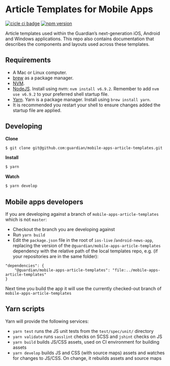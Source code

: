 # Article Templates for Mobile Apps
[![cicle ci badge](https://circleci.com/gh/guardian/mobile-apps-article-templates/tree/master.svg?style=shield)](https://circleci.com/gh/guardian/mobile-apps-article-templates) [![npm version](https://badge.fury.io/js/%40guardian%2Fmobile-apps-article-templates.svg)](https://badge.fury.io/js/%40guardian%2Fmobile-apps-article-templates)

Article templates used within the Guardian’s next-generation iOS, Android and Windows applications. This repo also 
contains documentation that describes the components and layouts used across these templates.

## Requirements
* A Mac or Linux computer.
* [brew](https://brew.sh/) as a package manager.
* [NVM](https://github.com/creationix/nvm).
* [NodeJS](https://nodejs.org/). Install using nvm: `nvm install v6.9.2`. Remember to add `nvm use v6.9.2` to your 
preferred shell startup file.
* [Yarn](https://yarnpkg.com). Yarn is a package manager. Install using `brew install yarn`.
* It is recommended you restart your shell to ensure changes added the startup file are applied.

## Developing
**Clone**
```bash
$ git clone git@github.com:guardian/mobile-apps-article-templates.git
```

**Install**
```bash
$ yarn
```

**Watch**
```bash
$ yarn develop
```

## Mobile apps developers
If you are developing against a branch of `mobile-apps-article-templates` which is not `master`:

* Checkout the branch you are developing against
* Run `yarn build`
* Edit the `package.json` file in the root of `ios-live` /`android-news-app`, replacing the version of the `@guardian/mobile-apps-article-templates` dependency with the relative path of the local templates repo, e.g. (if your repositories are in the same folder):
```
"dependencies": {
    "@guardian/mobile-apps-article-templates": "file:../mobile-apps-article-templates"
}
```

Next time you build the app it will use the currently checked-out branch of `mobile-apps-article-templates`

## Yarn scripts
Yarn will provide the following services:

* `yarn test` runs the JS unit tests from the `test/spec/unit/` directory
* `yarn validate` runs `sasslint` checks on SCSS and `jshint` checks on JS
* `yarn build` builds JS/CSS assets, used on CI environment for building assets
* `yarn develop` builds JS and CSS (with source maps) assets and watches for changes to JS/CSS. On change, it rebuilds
assets and source maps
